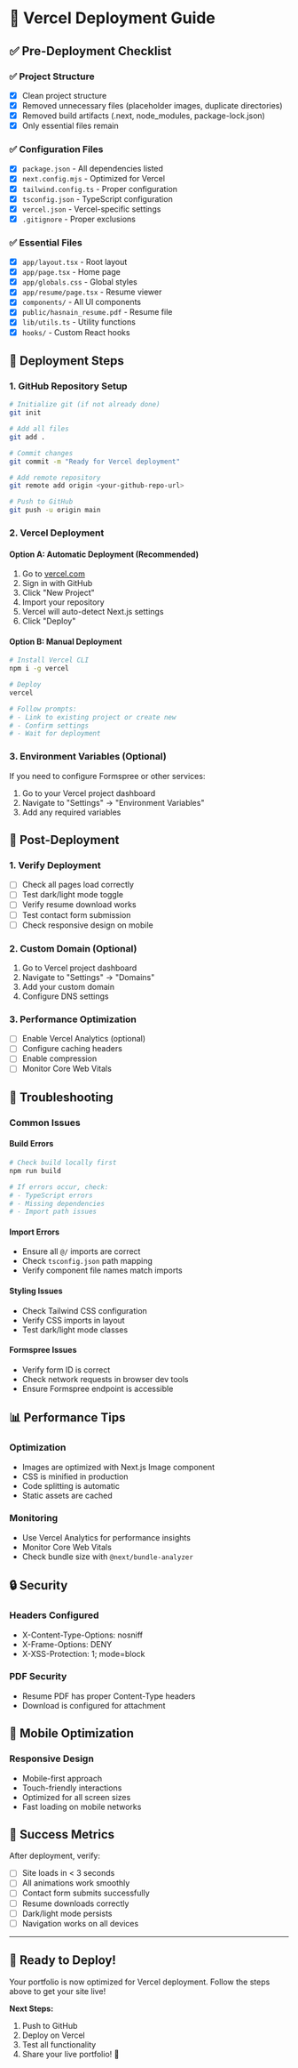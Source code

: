 # 🚀 Vercel Deployment Guide

## ✅ Pre-Deployment Checklist

### ✅ Project Structure
- [x] Clean project structure
- [x] Removed unnecessary files (placeholder images, duplicate directories)
- [x] Removed build artifacts (.next, node_modules, package-lock.json)
- [x] Only essential files remain

### ✅ Configuration Files
- [x] `package.json` - All dependencies listed
- [x] `next.config.mjs` - Optimized for Vercel
- [x] `tailwind.config.ts` - Proper configuration
- [x] `tsconfig.json` - TypeScript configuration
- [x] `vercel.json` - Vercel-specific settings
- [x] `.gitignore` - Proper exclusions

### ✅ Essential Files
- [x] `app/layout.tsx` - Root layout
- [x] `app/page.tsx` - Home page
- [x] `app/globals.css` - Global styles
- [x] `app/resume/page.tsx` - Resume viewer
- [x] `components/` - All UI components
- [x] `public/hasnain_resume.pdf` - Resume file
- [x] `lib/utils.ts` - Utility functions
- [x] `hooks/` - Custom React hooks

## 🚀 Deployment Steps

### 1. GitHub Repository Setup
```bash
# Initialize git (if not already done)
git init

# Add all files
git add .

# Commit changes
git commit -m "Ready for Vercel deployment"

# Add remote repository
git remote add origin <your-github-repo-url>

# Push to GitHub
git push -u origin main
```

### 2. Vercel Deployment

#### Option A: Automatic Deployment (Recommended)
1. Go to [vercel.com](https://vercel.com)
2. Sign in with GitHub
3. Click "New Project"
4. Import your repository
5. Vercel will auto-detect Next.js settings
6. Click "Deploy"

#### Option B: Manual Deployment
```bash
# Install Vercel CLI
npm i -g vercel

# Deploy
vercel

# Follow prompts:
# - Link to existing project or create new
# - Confirm settings
# - Wait for deployment
```

### 3. Environment Variables (Optional)
If you need to configure Formspree or other services:

1. Go to your Vercel project dashboard
2. Navigate to "Settings" → "Environment Variables"
3. Add any required variables

## 🔧 Post-Deployment

### 1. Verify Deployment
- [ ] Check all pages load correctly
- [ ] Test dark/light mode toggle
- [ ] Verify resume download works
- [ ] Test contact form submission
- [ ] Check responsive design on mobile

### 2. Custom Domain (Optional)
1. Go to Vercel project dashboard
2. Navigate to "Settings" → "Domains"
3. Add your custom domain
4. Configure DNS settings

### 3. Performance Optimization
- [ ] Enable Vercel Analytics (optional)
- [ ] Configure caching headers
- [ ] Enable compression
- [ ] Monitor Core Web Vitals

## 🐛 Troubleshooting

### Common Issues

#### Build Errors
```bash
# Check build locally first
npm run build

# If errors occur, check:
# - TypeScript errors
# - Missing dependencies
# - Import path issues
```

#### Import Errors
- Ensure all `@/` imports are correct
- Check `tsconfig.json` path mapping
- Verify component file names match imports

#### Styling Issues
- Check Tailwind CSS configuration
- Verify CSS imports in layout
- Test dark/light mode classes

#### Formspree Issues
- Verify form ID is correct
- Check network requests in browser dev tools
- Ensure Formspree endpoint is accessible

## 📊 Performance Tips

### Optimization
- Images are optimized with Next.js Image component
- CSS is minified in production
- Code splitting is automatic
- Static assets are cached

### Monitoring
- Use Vercel Analytics for performance insights
- Monitor Core Web Vitals
- Check bundle size with `@next/bundle-analyzer`

## 🔒 Security

### Headers Configured
- X-Content-Type-Options: nosniff
- X-Frame-Options: DENY
- X-XSS-Protection: 1; mode=block

### PDF Security
- Resume PDF has proper Content-Type headers
- Download is configured for attachment

## 📱 Mobile Optimization

### Responsive Design
- Mobile-first approach
- Touch-friendly interactions
- Optimized for all screen sizes
- Fast loading on mobile networks

## 🎯 Success Metrics

After deployment, verify:
- [ ] Site loads in < 3 seconds
- [ ] All animations work smoothly
- [ ] Contact form submits successfully
- [ ] Resume downloads correctly
- [ ] Dark/light mode persists
- [ ] Navigation works on all devices

---

## 🚀 Ready to Deploy!

Your portfolio is now optimized for Vercel deployment. Follow the steps above to get your site live!

**Next Steps:**
1. Push to GitHub
2. Deploy on Vercel
3. Test all functionality
4. Share your live portfolio! 🎉 